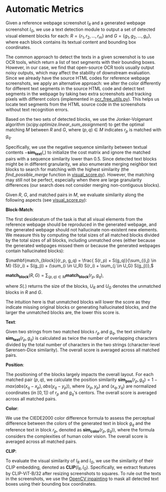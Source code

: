 # Automatic Metrics

Given a reference webpage screenshot $I_R$ and a generated webpage screenshot $I_G$, we use a text detection module to output a set of detected visual element blocks for each: $R = \{r_1, r_2,..., r_m\}$ and $G = \{g_1, g_2,..., g_n\}$, where each block contains its textual content and bounding box coordinates. 

The common approach to detect the texts in a given screenshot is to use OCR tools, which return a list of text segments with their bounding boxes. However, in our case, we find that open-source OCR tools usually output noisy outputs, which may affect the stability of downstream evaluation. Since we already have the source HTML codes for reference webpage screenshots, we apply an alternative approach: we alter the color differently for different text segments in the source HTML code and detect text segments in the webpage by taking two extra screenshots and tracking pixels with different colors (implemented in [ocr_free_utils.py](ocr_free_utils.py)). This helps us locate text segments from the HTML source code in the screenshots without text recognition errors.

Based on the two sets of detected blocks, we use the Jonker-Volgenant algorithm (*scipy.optimize.linear_sum_assignment*) to get the optimal matching $M$ between $R$ and $G$, where $(p, q) \in M$ indicates $r_p$ is matched with $g_q$.

Specifically, we use the negative sequence similarity between textual contents $-\mathbf{sim_{text}}(,)$ to initialize the cost matrix and ignore the matched pairs with a sequence similarity lower than $0.5$. Since detected text blocks might be in different granularity, we also enumerate merging neighbor text blocks to search for matching with the highest similarity (the *find_possible_merge* function in [visual_score.py](visual_score.py)). However, the matching may still not be perfect, especially when there are large granularity differences (our search does not consider merging non-contiguous blocks).

Given $R$, $G$, and matched pairs in $M$, we evaluate similarity along the following aspects (see [visual_score.py](visual_score.py)):

__Block-Match__: 

The first desideratum of the task is that all visual elements from the reference webpage should be reproduced in the generated webpage, and the generated webpage should not hallucinate non-existent new elements. 
We measure this by computing the total sizes of all matched blocks divided by the total sizes of all blocks, including unmatched ones (either because the generated webpages missed them or because the generated webpages contain hallucinated blocks):

$\mathbf{match_{block}}(r_p, g_q) = \frac{ S(r_p) + S(g_q)}{\sum_{(i,j) \in M}  (S(r_i) + S(g_j)) + (\sum_{i \in U_R} S(r_i) + \sum_{j \in U_G} S(g_j))},$
    
$\mathbf{match_{block}}(R, G) = \sum_{(p,q) \in M} \mathbf{match_{block}}(r_p, g_q),$
    
where $S(.)$ returns the size of the blocks, $U_R$ and $U_G$ denotes the unmatched blocks in $R$ and $G$.
    
The intuition here is that unmatched blocks will lower the score as they indicate missing original blocks or generating hallucinated blocks, and the larger the unmatched blocks are, the lower this score is. 
    
__Text__: 

Given two strings from two matched blocks $r_p$ and $g_q$, the text similarity $\mathbf{sim_{text}}(r_p, g_q)$ is calculated as twice the number of overlapping characters divided by the total number of characters in the two strings (character-level Sørensen-Dice similarity). The overall score is averaged across all matched pairs. 

__Position__: 

The positioning of the blocks largely impacts the overall layout. 
For each matched pair $(p, q)$, we calculate the position similarity $\mathbf{sim_{pos}}(r_p, g_q) = 1 - max(abs(x_q - x_p), abs(y_q - y_p))$, where $(x_p, y_p)$ and $(x_q, y_q)$ are normalized coordinates (in $[0, 1]$) of $r_p$ and $g_q$'s centors. The overall score is averaged across all matched pairs.
  
__Color__: 

We use the CIEDE2000 color difference formula to assess the perceptual difference between the colors of the generated text in block $g_q$ and the reference text in block $r_p$, denoted as $\mathbf{sim_{color}}(r_p, g_q))$, where the formula considers the complexities of human color vision. The overall score is averaged across all matched pairs.

__CLIP__:

To evaluate the visual similarity of $I_R$ and $I_G$, we use the similarity of their CLIP embedding, denoted as $\mathbf{CLIP}(I_R, I_G)$. Specifically, we extract features by CLIP-ViT-B/32 after resizing screenshots to squares. To rule out the texts in the screenshots, we use the [OpenCV inpainting](https://docs.opencv.org/4.3.0/df/d3d/tutorial_py_inpainting.html) to mask all detected text boxes using their bounding box coordinates.